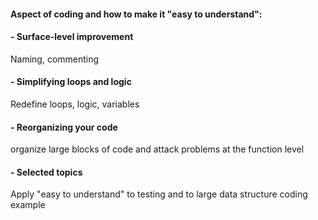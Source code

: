 #### Aspect of coding and how to make it "easy to understand":
#### - Surface-level improvement
Naming, commenting
#### - Simplifying loops and logic
Redefine loops, logic, variables
#### - Reorganizing your code
organize large blocks of code and attack problems at the function level
#### - Selected topics
Apply "easy to understand" to testing and to large data structure coding example
